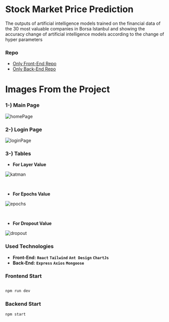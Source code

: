 # Stock Market Price Prediction 
The outputs of artificial intelligence models trained on the financial data of the 30 most valuable companies in Borsa Istanbul and showing the accuracy change of artificial intelligence models according to the change of hyper parameters



### Repo
* [Only Front-End Repo](https://github.com/Efe-Eroglu/Stock_Market_Price_Prediction/tree/main/frontend)
* [Only Back-End Repo](https://github.com/Efe-Eroglu/Stock_Market_Price_Prediction/tree/main/backend)

# Images From the Project
### 1-) Main Page
![homePage](https://github.com/Efe-Eroglu/Stock_Market_Price_Prediction/assets/95614657/d31235fa-0e07-46ea-af06-df5c6a3b8df6)
### 2-) Login Page
![loginPage](https://github.com/Efe-Eroglu/Stock_Market_Price_Prediction/assets/95614657/007298de-1618-4beb-9245-2f883d28c1a3)
### 3-) Tables
* **For Layer Value**
  
![katman](https://github.com/Efe-Eroglu/Stock_Market_Price_Prediction/assets/95614657/29f84382-908d-4943-a8d7-fec4456d8696)

<br/>

* **For Epochs Value**

![epochs](https://github.com/Efe-Eroglu/Stock_Market_Price_Prediction/assets/95614657/e3839444-41e0-4604-afd6-b1f125a65f65)

<br/>

* **For Dropout Value**

![dropout](https://github.com/Efe-Eroglu/Stock_Market_Price_Prediction/assets/95614657/c00d7282-fd99-4d84-a80e-47a385b3edb6)
  







### Used Technologies
* **Front-End:** **` React `** **` Tailwind `** **` Ant Design `** **` ChartJs `** 
* **Back-End:** **` Express `** **` Axios `** **` Mongoose `**

### Frontend Start
```bash

npm run dev

```

### Backend Start
```bash
npm start
```
